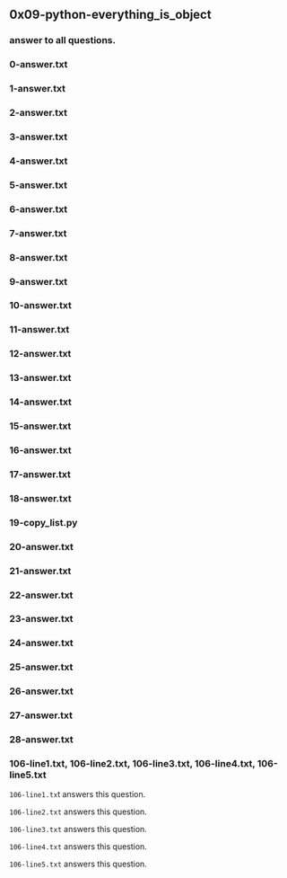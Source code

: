 ## 0x09-python-everything_is_object
### answer to all questions.
### 0-answer.txt
### 1-answer.txt
### 2-answer.txt
### 3-answer.txt
### 4-answer.txt
### 5-answer.txt
### 6-answer.txt
### 7-answer.txt
### 8-answer.txt
### 9-answer.txt
### 10-answer.txt
### 11-answer.txt
### 12-answer.txt
### 13-answer.txt
### 14-answer.txt
### 15-answer.txt
### 16-answer.txt
### 17-answer.txt
### 18-answer.txt
### 19-copy_list.py
### 20-answer.txt
### 21-answer.txt
### 22-answer.txt
### 23-answer.txt
### 24-answer.txt
### 25-answer.txt
### 26-answer.txt
### 27-answer.txt
### 28-answer.txt
### 106-line1.txt, 106-line2.txt, 106-line3.txt, 106-line4.txt, 106-line5.txt
`106-line1.tx`t answers this question.

`106-line2.txt` answers this question.

`106-line3.txt` answers this question.

`106-line4.txt` answers this question.

`106-line5.txt` answers this question.
